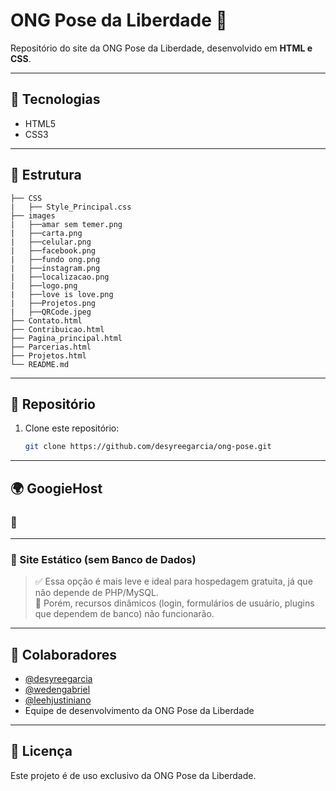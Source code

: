 # ONG Pose da Liberdade 🌈

Repositório do site da ONG Pose da Liberdade, desenvolvido em **HTML e CSS**.

---

## 📌 Tecnologias
- HTML5
- CSS3

---

## 📂 Estrutura
```
├── CSS
|   ├── Style_Principal.css 
├── images
|   ├──amar sem temer.png
|   ├──carta.png
|   ├──celular.png
|   ├──facebook.png
|   ├──fundo ong.png
|   ├──instagram.png
|   ├──localizacao.png
|   ├──logo.png
|   ├──love is love.png
|   ├──Projetos.png
|   ├──QRCode.jpeg
├── Contato.html
├── Contribuicao.html
├── Pagina_principal.html
├── Parcerias.html
├── Projetos.html
└── README.md
```

---

## 🚀 Repositório
1. Clone este repositório:
   ```bash
   git clone https://github.com/desyreegarcia/ong-pose.git
   ```
---

## 🌍 GoogieHost

### 🔹

---

### 🔹 Site Estático (sem Banco de Dados)

> ✅ Essa opção é mais leve e ideal para hospedagem gratuita, já que não depende de PHP/MySQL.  
> 🚫 Porém, recursos dinâmicos (login, formulários de usuário, plugins que dependem de banco) não funcionarão.  

---

## 👥 Colaboradores
- [@desyreegarcia](https://github.com/desyreegarcia)  
- [@wedengabriel](https://github.com/wedengabriel)
- [@leehjustiniano](https://github.com/leehjustiniano)
- Equipe de desenvolvimento da ONG Pose da Liberdade

---

## 📄 Licença
Este projeto é de uso exclusivo da ONG Pose da Liberdade.